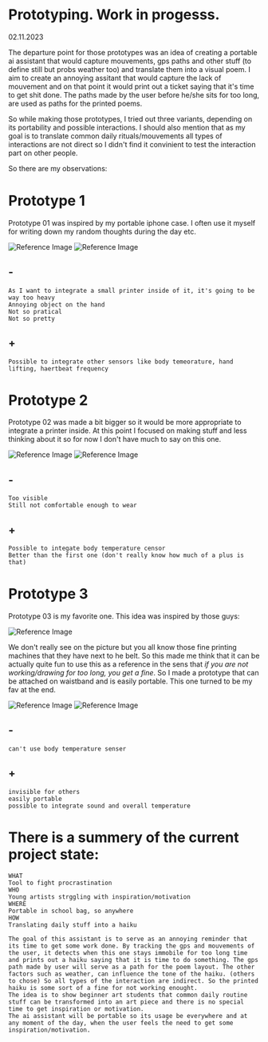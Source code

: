 # Prototyping. Work in progesss.
02.11.2023

The departure point for those prototypes was an idea of creating a portable ai assistant that would capture mouvements, gps paths and other stuff (to define still but probs weather too) and translate them into a visual poem. I aim to create an annoying assitant that would capture the lack of mouvement and on that point it would print out a ticket saying that it's time to get shit done. The paths made by the user before he/she sits for too long, are used as paths for the printed poems.

So while making those prototypes, I tried out three variants, depending on its portability and possible interactions. I should also mention that as my goal is to translate common daily rituals/mouvements all types of interactions are not direct so I didn't find it convinient to test the interaction part on other people.

So there are my observations:

# Prototype 1

Prototype 01 was inspired by my portable iphone case. I often use it myself for writing down my random thoughts during the day etc.

![Reference Image](/process/prototyping/2023-11-02/prototype-01-01.JPG)
![Reference Image](/process/prototyping/2023-11-02/prototype-01-02.JPG)

## -
    As I want to integrate a small printer inside of it, it's going to be way too heavy
    Annoying object on the hand
    Not so pratical 
    Not so pretty 

## +
    Possible to integrate other sensors like body temeorature, hand lifting, haertbeat frequency

# Prototype 2

Prototype 02 was made a bit bigger so it would be more appropriate to integrate a printer inside. At this point I focused on making stuff and less thinking about it so for now I don't have much to say on this one.

![Reference Image](/process/prototyping/2023-11-02/prototype-02-01.JPG)
![Reference Image](/process/prototyping/2023-11-02/prototype-02-02.JPG)

## -
    Too visible
    Still not comfortable enough to wear

## +
    Possible to integate body temperature censor 
    Better than the first one (don't really know how much of a plus is that)

# Prototype 3

Prototype 03 is my favorite one. This idea was inspired by those guys:

![Reference Image](/process/prototyping/2023-11-02/him.png)

We don't really see on the picture but you all know those fine printing machines that they have next to he belt. So this made me think that it can be actually quite fun to use this as a reference in the sens that *if you are not working/drawing for too long, you get a fine*. So I made a prototype that can be attached on waistband and is easily portable. This one turned to be my fav at the end.

![Reference Image](/process/prototyping/2023-11-02/prototype-03-01.JPG)
![Reference Image](/process/prototyping/2023-11-02/prototype-03-02.JPG)

## -
    can't use body temperature senser

## +
    invisible for others
    easily portable
    possible to integrate sound and overall temperature


# There is a summery of the current project state:

    WHAT
    Tool to fight procrastination
    WHO
    Young artists strggling with inspiration/motivation
    WHERE
    Portable in school bag, so anywhere 
    HOW
    Translating daily stuff into a haiku

    The goal of this assistant is to serve as an annoying reminder that its time to get some work done. By tracking the gps and mouvements of the user, it detects when this one stays immobile for too long time and prints out a haiku saying that it is time to do something. The gps path made by user will serve as a path for the poem layout. The other factors such as weather, can influence the tone of the haiku. (others to chose) So all types of the interaction are indirect. So the printed haiku is some sort of a fine for not working enought.
    The idea is to show beginner art students that common daily routine stuff can be transformed into an art piece and there is no special time to get inspiration or motivation.
    The ai assistant will be portable so its usage be everywhere and at any moment of the day, when the user feels the need to get some inspiration/motivation.